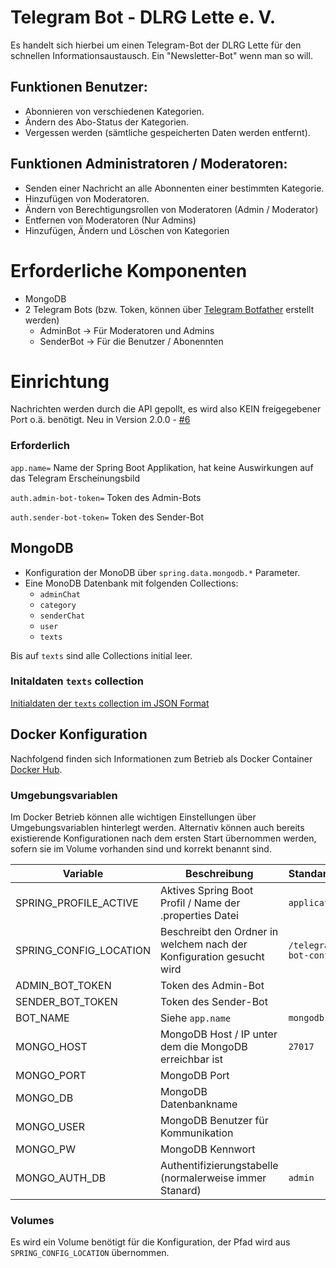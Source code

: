 # Telegram Bot - DLRG Lette e. V.
Es handelt sich hierbei um einen Telegram-Bot der DLRG Lette 
für den schnellen Informationsaustausch. Ein "Newsletter-Bot" wenn man so will.

## Funktionen Benutzer:
- Abonnieren von verschiedenen Kategorien.
- Ändern des Abo-Status der Kategorien.
- Vergessen werden (sämtliche gespeicherten Daten werden entfernt).

## Funktionen Administratoren / Moderatoren:
- Senden einer Nachricht an alle Abonnenten einer bestimmten Kategorie.
- Hinzufügen von Moderatoren.
- Ändern von Berechtigungsrollen von Moderatoren (Admin / Moderator)
- Entfernen von Moderatoren (Nur Admins)
- Hinzufügen, Ändern und Löschen von Kategorien


# Erforderliche Komponenten
- MongoDB
- 2 Telegram Bots (bzw. Token, können über [Telegram Botfather](https://telegram.me/botfather) erstellt werden)
    - AdminBot -> Für Moderatoren und Admins
    - SenderBot -> Für die Benutzer / Abonennten
    
# Einrichtung
Nachrichten werden durch die API gepollt, es wird also KEIN freigegebener Port o.ä. benötigt. Neu in Version 2.0.0 - [#6](https://github.com/dlrg-lette/dlrg-lette-telegram-bot/issues/6)

### Erforderlich

`app.name=` Name der Spring Boot Applikation, hat keine Auswirkungen auf
das Telegram Erscheinungsbild

`auth.admin-bot-token=` Token des Admin-Bots

`auth.sender-bot-token=` Token des Sender-Bot

## MongoDB
- Konfiguration der MonoDB über `spring.data.mongodb.*` Parameter.
- Eine MonoDB Datenbank mit folgenden Collections:
    - `adminChat`
    - `category`
    - `senderChat`
    - `user`
    - `texts`

Bis auf `texts` sind alle Collections initial leer.

### Initaldaten `texts` collection

[Initialdaten der `texts` collection im JSON Format](texts.collection.initial.json)

## Docker Konfiguration

Nachfolgend finden sich Informationen zum Betrieb als Docker
Container [Docker Hub](https://hub.docker.com/r/ayokas/dlrg-lette-telegram-bot).

### Umgebungsvariablen

Im Docker Betrieb können alle wichtigen Einstellungen über Umgebungsvariablen hinterlegt werden. Alternativ können auch
bereits existierende Konfigurationen nach dem ersten Start übernommen werden, sofern sie im Volume vorhanden sind und
korrekt benannt sind.

| Variable               | Beschreibung                                                                                       | Standard                    |
|------------------------|----------------------------------------------------------------------------------------------------|:----------------------------|
| SPRING_PROFILE_ACTIVE  | Aktives Spring Boot Profil / Name der .properties Datei                                            | `application`               |
| SPRING_CONFIG_LOCATION | Beschreibt den Ordner in welchem nach der Konfiguration gesucht wird                               | `/telegram-bot-config`      |
| ADMIN_BOT_TOKEN        | Token des Admin-Bot                                                                                |                             |
| SENDER_BOT_TOKEN       | Token des Sender-Bot                                                                               |                             |
| BOT_NAME               | Siehe `app.name`                                                                                   | `mongodb`                   |
| MONGO_HOST             | MongoDB Host / IP unter dem die MongoDB erreichbar ist                                             | `27017`                     |
| MONGO_PORT             | MongoDB Port                                                                                       |                             |
| MONGO_DB               | MongoDB Datenbankname                                                                              |                             |
| MONGO_USER             | MongoDB Benutzer für Kommunikation                                                                 |                             |
| MONGO_PW               | MongoDB Kennwort                                                                                   |                             |
| MONGO_AUTH_DB          | Authentifizierungstabelle (normalerweise immer Stanard)                                            | `admin`                     |

### Volumes

Es wird ein Volume benötigt für die Konfiguration, der Pfad wird aus `SPRING_CONFIG_LOCATION` übernommen.